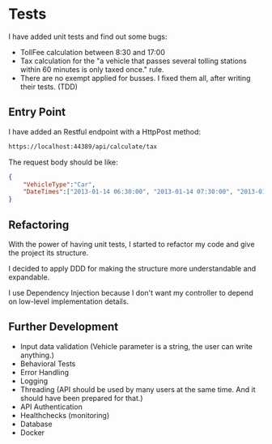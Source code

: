 # Tests
I have added unit tests and find out some bugs:
- TollFee calculation between 8:30 and 17:00
- Tax calculation for the "a vehicle that passes several tolling stations within 60 minutes is only taxed once." rule.
- There are no exempt applied for busses.
I fixed them all, after writing their tests. (TDD)

## Entry Point
I have added an Restful endpoint with a HttpPost method: 

```bash
https://localhost:44389/api/calculate/tax
```

The request body should be like:

```json
{
    "VehicleType":"Car",
    "DateTimes":["2013-01-14 06:30:00", "2013-01-14 07:30:00", "2013-01-14 17:30:00"]
}
```

## Refactoring
With the power of having unit tests, I started to refactor my code and give the project its structure. 

I decided to apply DDD for making the structure more understandable and expandable.

I use Dependency Injection because I don't want my controller to depend on low-level implementation details.

## Further Development
- Input data validation (Vehicle parameter is a string, the user can write anything.)
- Behavioral Tests
- Error Handling
- Logging
- Threading (API should be used by many users at the same time. And it should have been prepared for that.)
- API Authentication
- Healthchecks (monitoring)
- Database 
- Docker
